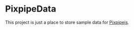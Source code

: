 # PixpipeData
This project is just a place to store sample data for [Pixpipejs](https://github.com/jonathanlurie/pixpipejs).
